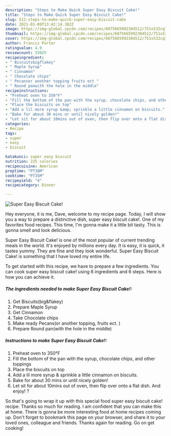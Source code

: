 ```yaml
---
description: "Steps to Make Quick Super Easy Biscuit Cake!"
title: "Steps to Make Quick Super Easy Biscuit Cake!"
slug: 512-steps-to-make-quick-super-easy-biscuit-cake
date: 2021-01-09T13:42:14.382Z
image: https://img-global.cpcdn.com/recipes/6075665992384512/751x532cq70/super-easy-biscuit-cake-recipe-main-photo.jpg
thumbnail: https://img-global.cpcdn.com/recipes/6075665992384512/751x532cq70/super-easy-biscuit-cake-recipe-main-photo.jpg
cover: https://img-global.cpcdn.com/recipes/6075665992384512/751x532cq70/super-easy-biscuit-cake-recipe-main-photo.jpg
author: Francis Porter
ratingvalue: 4.9
reviewcount: 33925
recipeingredient:
- " Biscuitsbigflakey"
- " Maple Syrup"
- " Cinnamon"
- " Chocolate chips"
- " Pecansor another topping fruits ect "
- " Round panwith the hole in the middle"
recipeinstructions:
- "Preheat oven to 350°F"
- "Fill the bottom of the pan with the syrup, chocolate chips, and other toppings"
- "Place the biscuits on top"
- "Add a lil more syrup &amp; sprinkle a little cinnamon on biscuits."
- "Bake for about 30 mins or until nicely golden!"
- "Let sit for about 10mins out of oven, then flip over onto a flat dish. And enjoy! ?"
categories:
- Recipe
tags:
- super
- easy
- biscuit

katakunci: super easy biscuit 
nutrition: 225 calories
recipecuisine: American
preptime: "PT38M"
cooktime: "PT35M"
recipeyield: "4"
recipecategory: Dinner

---
```



![Super Easy Biscuit Cake!](https://img-global.cpcdn.com/recipes/6075665992384512/751x532cq70/super-easy-biscuit-cake-recipe-main-photo.jpg)

Hey everyone, it is me, Dave, welcome to my recipe page. Today, I will show you a way to prepare a distinctive dish, super easy biscuit cake!. One of my favorites food recipes. This time, I'm gonna make it a little bit tasty. This is gonna smell and look delicious.

Super Easy Biscuit Cake! is one of the most popular of current trending meals in the world. It's enjoyed by millions every day. It is easy, it is quick, it tastes yummy. They are fine and they look wonderful. Super Easy Biscuit Cake! is something that I have loved my entire life.




To get started with this recipe, we have to prepare a few ingredients. You can cook super easy biscuit cake! using 6 ingredients and 6 steps. Here is how you can achieve it.

<!--inarticleads1-->

##### The ingredients needed to make Super Easy Biscuit Cake!:

1. Get  Biscuits(big&amp;flakey)
1. Prepare  Maple Syrup
1. Get  Cinnamon
1. Take  Chocolate chips
1. Make ready  Pecans(or another topping, fruits ect. )
1. Prepare  Round pan(with the hole in the middle)




<!--inarticleads2-->

##### Instructions to make Super Easy Biscuit Cake!:

1. Preheat oven to 350°F
1. Fill the bottom of the pan with the syrup, chocolate chips, and other toppings
1. Place the biscuits on top
1. Add a lil more syrup &amp; sprinkle a little cinnamon on biscuits.
1. Bake for about 30 mins or until nicely golden!
1. Let sit for about 10mins out of oven, then flip over onto a flat dish. And enjoy! ?




So that's going to wrap it up with this special food super easy biscuit cake! recipe. Thanks so much for reading. I am confident that you can make this at home. There is gonna be more interesting food at home recipes coming up. Don't forget to bookmark this page on your browser, and share it to your loved ones, colleague and friends. Thanks again for reading. Go on get cooking!
